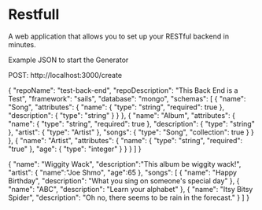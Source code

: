 # Restfull

A web application that allows you to set up your RESTful backend in minutes.


Example JSON to start the Generator

POST: http://localhost:3000/create

{
    "repoName": "test-back-end",
    "repoDescription": "This Back End is a Test",
    "framework": "sails",
    "database": "mongo",
    "schemas": [
        {
            "name": "Song",
            "attributes": {
                "name": {
                    "type": "string",
                    "required": true
                },
                "description": {
                    "type": "string"
                }
            }
        },
        {
            "name": "Album",
            "attributes": {
                "name": {
                    "type": "string",
                    "required": true
                },
                "description": {
                    "type": "string"
                },
                "artist": {
                    "type": "Artist"
                },
                "songs": {
                    "type": "Song",
                    "collection": true
                }
            }
        },
        {
            "name": "Artist",
            "attributes": {
                "name": {
                    "type": "string",
                    "required": "true"
                },
                "age": {
                    "type": "integer"
                }
            }
        }
    ]
}





{
    "name": "Wiggity Wack",
    "description":"This album be wiggity wack!",
    "artist": {
        "name":"Joe Shmo",
        "age":65
    },
    "songs": [
        {
            "name": "Happy Birthday",
            "description": "What you sing on someone's special day"
        },
        {
            "name": "ABC",
            "description": "Learn your alphabet"
        },
        {
            "name": "Itsy Bitsy Spider",
            "description": "Oh no, there seems to be rain in the forecast."
        }
    ]
}